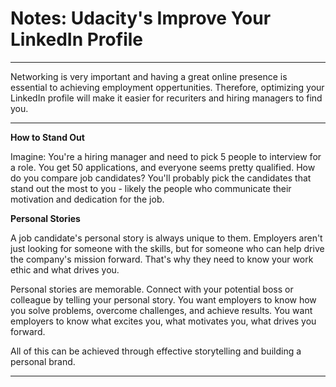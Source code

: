 # Notes: Udacity's Improve Your LinkedIn Profile

___


Networking is very important and having a great online presence is essential to achieving employment oppertunities. Therefore, optimizing your LinkedIn profile will make it easier for recuriters and hiring managers to find you. 


___

**How to Stand Out**

Imagine: You're a hiring manager and need to pick 5 people to interview for a role. You get 50 applications, and everyone seems pretty qualified. How do you compare job candidates? You'll probably pick the candidates that stand out the most to you - likely the people who communicate their motivation and dedication for the job.

**Personal Stories**

A job candidate's personal story is always unique to them. Employers aren't just looking for someone with the skills, but for someone who can help drive the company's mission forward. That's why they need to know your work ethic and what drives you.

Personal stories are memorable. Connect with your potential boss or colleague by telling your personal story. You want employers to know how you solve problems, overcome challenges, and achieve results. You want employers to know what excites you, what motivates you, what drives you forward.

All of this can be achieved through effective storytelling and building a personal brand.

___

